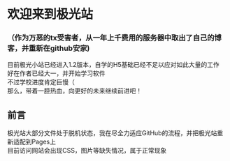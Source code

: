 # 欢迎来到极光站
### （作为万恶的tx受害者，从一年上千费用的服务器中取出了自己的博客，并重新在github安家)  
目前极光小站已经进入1.2版本，自学的H5基础已经不足以应对如此大量的工作<br>
好在作者已经大一，并开始学习软件<br>
不过学校进度肯定巨慢（<br>
那么，带着一腔热血，向更好的未来继续前进吧！<br>

## 前言
极光站大部分文件处于脱机状态，我在尽全力适应GitHub的流程，并把极光站重新适配到Pages上  
目前访问网站会出现CSS，图片等缺失情况，属于正常现象  
